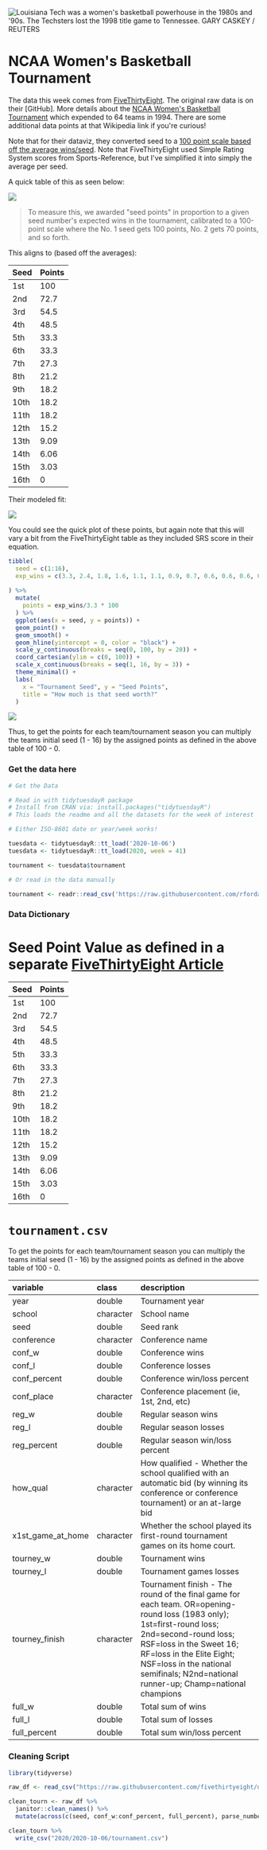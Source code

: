 ![Louisiana Tech was a women's basketball powerhouse in the 1980s and '90s. The Techsters lost the 1998 title game to Tennessee. GARY CASKEY / REUTERS](https://fivethirtyeight.com/wp-content/uploads/2019/03/RTRCCTZ-4x3.jpg?w=1150)

# NCAA Women's Basketball Tournament

The data this week comes from [FiveThirtyEight](https://fivethirtyeight.com/features/louisiana-tech-was-the-uconn-of-the-80s/). The original raw data is on their [GitHub]. More details about the [NCAA Women's Basketball Tournament](https://en.wikipedia.org/wiki/NCAA_Division_I_Women%27s_Basketball_Tournament) which expended to 64 teams in 1994. There are some additional data points at that Wikipedia link if you're curious!

Note that for their dataviz, they converted seed to a [100 point scale based off the average wins/seed](https://fivethirtyeight.com/features/tom-izzo-is-the-best-coach-in-modern-ncaa-tournament-history-by-far/). Note that FiveThirtyEight used Simple Rating System scores from Sports-Reference, but I've simplified it into simply the average per seed.

A quick table of this as seen below:  

![](https://fivethirtyeight.com/wp-content/uploads/2015/03/paine-datalab-izzo-table1.png?w=575)

> To measure this, we awarded "seed points" in proportion to a given seed number's expected wins in the tournament, calibrated to a 100-point scale where the No. 1 seed gets 100 points, No. 2 gets 70 points, and so forth.

This aligns to (based off the averages):  

|Seed  |Points|
|:-----|:-----|
| 1st | 100 |
| 2nd | 72.7 |
| 3rd | 54.5 |
| 4th | 48.5 |
| 5th | 33.3 |
| 6th | 33.3 |
| 7th | 27.3 |
| 8th | 21.2 |
| 9th | 18.2 |
| 10th | 18.2 |
| 11th | 18.2 |
| 12th | 15.2 |
| 13th | 9.09 |
| 14th | 6.06 |
| 15th | 3.03 |
| 16th | 0 |

Their modeled fit:

![](https://fivethirtyeight.com/wp-content/uploads/2019/03/Paine-womens-bball-programs.03tk-0305-1.png?w=575)

You could see the quick plot of these points, but again note that this will vary a bit from the FiveThirtyEight table as they included SRS score in their equation.  

```r
tibble(
  seed = c(1:16),
  exp_wins = c(3.3, 2.4, 1.8, 1.6, 1.1, 1.1, 0.9, 0.7, 0.6, 0.6, 0.6, 0.5, 0.3, 0.2, 0.1, 0)
  
) %>% 
  mutate(
    points = exp_wins/3.3 * 100
  ) %>% 
  ggplot(aes(x = seed, y = points)) +
  geom_point() +
  geom_smooth() +
  geom_hline(yintercept = 0, color = "black") +
  scale_y_continuous(breaks = seq(0, 100, by = 20)) +
  coord_cartesian(ylim = c(0, 100)) +
  scale_x_continuous(breaks = seq(1, 16, by = 3)) +
  theme_minimal() +
  labs(
    x = "Tournament Seed", y = "Seed Points",
    title = "How much is that seed worth?"
  )

```

![](tourney-fit.png)

Thus, to get the points for each team/tournament season you can multiply the teams initial seed (1 - 16) by the assigned points as defined in the above table of 100 - 0.

### Get the data here

```r
# Get the Data

# Read in with tidytuesdayR package 
# Install from CRAN via: install.packages("tidytuesdayR")
# This loads the readme and all the datasets for the week of interest

# Either ISO-8601 date or year/week works!

tuesdata <- tidytuesdayR::tt_load('2020-10-06')
tuesdata <- tidytuesdayR::tt_load(2020, week = 41)

tournament <- tuesdata$tournament

# Or read in the data manually

tournament <- readr::read_csv('https://raw.githubusercontent.com/rfordatascience/tidytuesday/main/data/2020/2020-10-06/tournament.csv')

```
### Data Dictionary

# Seed Point Value as defined in a separate [FiveThirtyEight Article](https://fivethirtyeight.com/features/tom-izzo-is-the-best-coach-in-modern-ncaa-tournament-history-by-far/)

|Seed  |Points|
|:-----|:-----|
| 1st | 100 |
| 2nd | 72.7 |
| 3rd | 54.5 |
| 4th | 48.5 |
| 5th | 33.3 |
| 6th | 33.3 |
| 7th | 27.3 |
| 8th | 21.2 |
| 9th | 18.2 |
| 10th | 18.2 |
| 11th | 18.2 |
| 12th | 15.2 |
| 13th | 9.09 |
| 14th | 6.06 |
| 15th | 3.03 |
| 16th | 0 |

# `tournament.csv`

To get the points for each team/tournament season you can multiply the teams initial seed (1 - 16) by the assigned points as defined in the above table of 100 - 0.

|variable          |class     |description |
|:-----------------|:---------|:-----------|
|year              |double    | Tournament year |
|school            |character | School name |
|seed              |double    | Seed rank |
|conference        |character | Conference name |
|conf_w            |double    | Conference wins |
|conf_l            |double    | Conference losses |
|conf_percent      |double    | Conference win/loss percent |
|conf_place        |character | Conference placement (ie, 1st, 2nd, etc) |
|reg_w             |double    | Regular season wins |
|reg_l             |double    | Regular season losses |
|reg_percent       |double    | Regular season win/loss percent|
|how_qual          |character | How qualified - Whether the school qualified with an automatic bid (by winning its conference or conference tournament) or an at-large bid |
|x1st_game_at_home |character | Whether the school played its first-round tournament games on its home court. |
|tourney_w         |double    | Tournament wins |
|tourney_l         |double    | Tournament games losses |
|tourney_finish    |character | Tournament finish - The round of the final game for each team. OR=opening-round loss (1983 only); 1st=first-round loss; 2nd=second-round loss; RSF=loss in the Sweet 16; RF=loss in the Elite Eight; NSF=loss in the national semifinals; N2nd=national runner-up; Champ=national champions |
|full_w            |double    | Total sum of wins |
|full_l            |double    | Total sum of losses |
|full_percent      |double    | Total sum win/loss percent |

### Cleaning Script

```r
library(tidyverse)

raw_df <- read_csv("https://raw.githubusercontent.com/fivethirtyeight/data/master/ncaa-womens-basketball-tournament/ncaa-womens-basketball-tournament-history.csv")

clean_tourn <- raw_df %>% 
  janitor::clean_names() %>% 
  mutate(across(c(seed, conf_w:conf_percent, full_percent), parse_number))

clean_tourn %>% 
  write_csv("2020/2020-10-06/tournament.csv")

```

